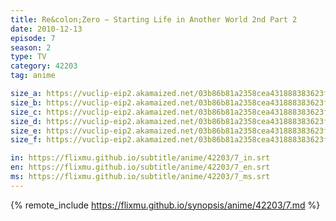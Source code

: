 ```yaml
---
title: Re&colon;Zero − Starting Life in Another World 2nd Part 2
date: 2010-12-13
episode: 7
season: 2
type: TV
category: 42203
tag: anime

size_a: https://vuclip-eip2.akamaized.net/03b86b81a2358cea431888383623f7c1/vp63207_V20210508040746/hlsc_e2931_2.m3u8
size_b: https://vuclip-eip2.akamaized.net/03b86b81a2358cea431888383623f7c1/vp63207_V20210508040746/hlsc_e2931_3.m3u8
size_c: https://vuclip-eip2.akamaized.net/03b86b81a2358cea431888383623f7c1/vp63207_V20210508040746/hlsc_e2931_4.m3u8
size_d: https://vuclip-eip2.akamaized.net/03b86b81a2358cea431888383623f7c1/vp63207_V20210508040746/hlsc_e2931_5.m3u8
size_e: https://vuclip-eip2.akamaized.net/03b86b81a2358cea431888383623f7c1/vp63207_V20210508040746/hlsc_e2931_6.m3u8
size_f: https://vuclip-eip2.akamaized.net/03b86b81a2358cea431888383623f7c1/vp63207_V20210508040746/hlsc_e2931_7.m3u8

in: https://flixmu.github.io/subtitle/anime/42203/7_in.srt
en: https://flixmu.github.io/subtitle/anime/42203/7_en.srt
ms: https://flixmu.github.io/subtitle/anime/42203/7_ms.srt
---
```

{% remote_include https://flixmu.github.io/synopsis/anime/42203/7.md %}